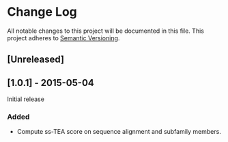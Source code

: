 # Change Log
All notable changes to this project will be documented in this file.
This project adheres to [Semantic Versioning](http://semver.org/).

## [Unreleased]

## [1.0.1] - 2015-05-04

Initial release

### Added

* Compute ss-TEA score on sequence alignment and subfamily members.
